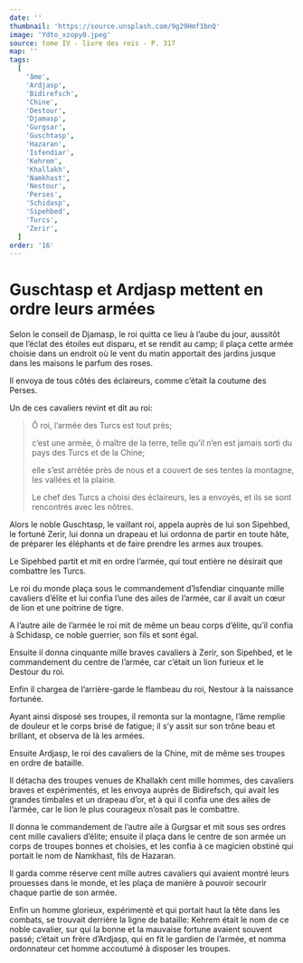 ```yaml
---
date: ''
thumbnail: 'https://source.unsplash.com/9g29Hmf1bnQ'
image: 'Ydto_xzopy0.jpeg'
source: tome IV - livre des rois - P. 317
map: ''
tags:
  [
    'âme',
    'Ardjasp',
    'Bidirefsch',
    'Chine',
    'Destour',
    'Djamasp',
    'Gurgsar',
    'Guschtasp',
    'Hazaran',
    'Isfendiar',
    'Kehrem',
    'Khallakh',
    'Namkhast',
    'Nestour',
    'Perses',
    'Schidasp',
    'Sipehbed',
    'Turcs',
    'Zerir',
  ]
order: '16'
---
```


# Guschtasp et Ardjasp mettent en ordre leurs armées

Selon le conseil de Djamasp, le roi quitta ce lieu à l’aube du jour, aussitôt que l’éclat des étoiles eut disparu, et se rendit au camp; il plaça cette armée choisie dans un endroit où le vent du matin apportait des jardins jusque dans les maisons le parfum des roses.

Il envoya de tous côtés des éclaireurs, comme c’était la coutume des Perses.

Un de ces cavaliers revint et dit au roi:

> Ô roi, l’armée des Turcs est tout près;
>
> c’est une armée, ô maître de la terre, telle qu’il n’en est jamais sorti du pays des Turcs et de la Chine;
>
> elle s’est arrêtée près de nous et a couvert de ses tentes la montagne, les vallées et la plaine.
>
> Le chef des Turcs a choisi des éclaireurs, les a envoyés, et ils se sont rencontrés avec les nôtres.

Alors le noble Guschtasp, le vaillant roi, appela auprès de lui son Sipehbed, le fortuné Zerir, lui donna un drapeau et lui ordonna de partir en toute hâte, de préparer les éléphants et de faire prendre les armes aux troupes.

Le Sipehbed partit et mit en ordre l’armée, qui tout entière ne désirait que combattre les Turcs.

Le roi du monde plaça sous le commandement d’Isfendiar cinquante mille cavaliers d’élite et lui confia l’une des ailes de l’armée, car il avait un cœur de lion et une poitrine de tigre.

A l’autre aile de l’armée le roi mit de même un beau corps d’élite, qu’il confia à Schidasp, ce noble guerrier, son fils et sont égal.

Ensuite il donna cinquante mille braves cavaliers à Zerir, son Sipehbed, et le commandement du centre de l’armée, car c’était un lion furieux et le Destour du roi.

Enfin il chargea de l’arrière-garde le flambeau du roi, Nestour à la naissance fortunée.

Ayant ainsi disposé ses troupes, il remonta sur la montagne, l’âme remplie de douleur et le corps brisé de fatigue; il s’y assit sur son trône beau et brillant, et observa de là les armées.

Ensuite Ardjasp, le roi des cavaliers de la Chine, mit de même ses troupes en ordre de bataille.

Il détacha des troupes venues de Khallakh cent mille hommes, des cavaliers braves et expérimentés, et les envoya auprès de Bidirefsch, qui avait les grandes timbales et un drapeau d’or, et à qui il confia une des ailes de l’armée, car le lion le plus courageux n’osait pas le combattre.

Il donna le commandement de l’autre aile à Gurgsar et mit sous ses ordres cent mille cavaliers d’élite; ensuite il plaça dans le centre de son armée un corps de troupes bonnes et choisies, et les confia à ce magicien obstiné qui portait le nom de Namkhast, fils de Hazaran.

Il garda comme réserve cent mille autres cavaliers qui avaient montré leurs prouesses dans le monde, et les plaça de manière à pouvoir secourir chaque partie de son armée.

Enfin un homme glorieux, expérimenté et qui portait haut la tête dans les combats, se trouvait derrière la ligne de bataille: Kehrem était le nom de ce noble cavalier, sur qui la bonne et la mauvaise fortune avaient souvent passé; c’était un frère d’Ardjasp, qui en fit le gardien de l’armée, et nomma ordonnateur cet homme accoutumé à disposer les troupes.
